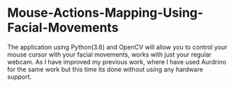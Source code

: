 # Mouse-Actions-Mapping-Using-Facial-Movements
The application using Python(3.6) and OpenCV will allow you to control your mouse cursor with your facial movements, works with just your regular webcam. As I have improved my previous work, where I have used Aurdrino for the same work but this time its done without using any hardware support. 
